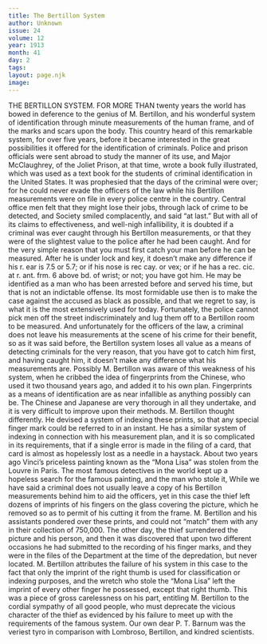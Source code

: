 ```yaml
---
title: The Bertillon System
author: Unknown
issue: 24
volume: 12
year: 1913
month: 41
day: 2
tags:
layout: page.njk
image:
---
```

THE BERTILLON SYSTEM.    FOR MORE THAN twenty years the world has bowed in deference to the genius of M. Bertillon, and his wonderful system of identification through minute measurements of the human frame, and of the marks and scars upon the body. This country heard of this remarkable system, for over five years, before it became interested in the great possibilities it offered for the identification of criminals. Police and prison officials were sent abroad to study the manner of its use, and Major McClaughrey, of the Joliet Prison, at that time, wrote a book fully illustrated, which was used as a text book for the students of criminal identification in the United States.   It was prophesied that the days of the criminal were over; for he could never evade the officers of the law while his Bertillon measurements were on file in every police centre in the country. Central office men felt that they might lose their jobs, through lack of crime to be detected, and Society smiled complacently, and said “at last.” But with all of its claims to effectiveness, and well-nigh infallibility, it is doubted if a criminal was ever caught through his Bertillon measurements, or that they were of the slightest value to the police after he had been caught. And for the very simple reason that you must first catch your man before he can be measured. After he is under lock and key, it doesn’t make any difference if his r. ear is 7.5 or 5.7; or if his nose is rec cay. or vex; or if he has a rec. cic. at r. ant. frm. 6 above bd. of wrist; or not; you have got him. He may be identified as a man who has been arrested before and served his time, but that is not an indictable offense. Its most formidable use then is to make the case against the accused as black as possible, and that we regret to say, is what it is the most extensively used for today. Fortunately, the police cannot pick men off the street indiscriminately and lug them off to a Bertillon room to be measured. And unfortunately for the officers of the law, a criminal does not leave his measurements at the scene of his crime for their benefit, so as it was said before, the Bertillon system loses all value as a means of detecting criminals for the very reason, that you have got to catch him first, and having caught him, it doesn’t make any difference what his measurements are.    Possibly M. Bertillon was aware of this weakness of his system, when he cribbed the idea of fingerprints from the Chinese, who used it two thousand years ago, and added it to his own plan. Fingerprints as a means of identification are as near infallible as anything possibly can be. The Chinese and Japanese are very thorough in all they undertake, and it is very difficult to improve upon their methods. M. Bertillon thought differently. He devised a system of indexing these prints, so that any special finger mark could be referred to in an instant. He has a similar system of indexing in connection with his measurement plan, and it is so complicated in its requirements, that if a single error is made in the filing of a card, that card is almost as hopelessly lost as a needle in a haystack.    About two years ago Vinci’s priceless painting known as the “Mona Lisa” was stolen from the Louvre in Paris. The most famous detectives in the world kept up a hopeless search for the famous painting, and the man who stole it, While we have said a criminal does not usually leave a copy of his Bertillon measurements behind him to aid the officers, yet in this case the thief left dozens of imprints of his fingers on the glass covering the picture, which he removed so as to permit of his cutting it from the frame. M. Bertillon and his assistants pondered over these prints, and could not “match” them with any in their collection of 750,000.    The other day, the thief surrendered the picture and his person, and then it was discovered that upon two different occasions he had submitted to the recording of his finger marks, and they were in the files of the Department at the time of the depredation, but never located.    M. Bertillon attributes the failure of his system in this case to the fact that only the imprint of the right thumb is used for classification or indexing purposes, and the wretch who stole the “Mona Lisa” left the imprint of every other finger he possessed, except that right thumb.    This was a piece of gross carelessness on his part, entitling M. Bertillon to the cordial sympathy of all good people, who must deprecate the vicious character of the thief as evidenced by his failure to meet up with the requirements of the famous system. Our own dear P. T. Barnum was the veriest tyro in comparison with Lombroso, Bertillon, and kindred scientists. 


